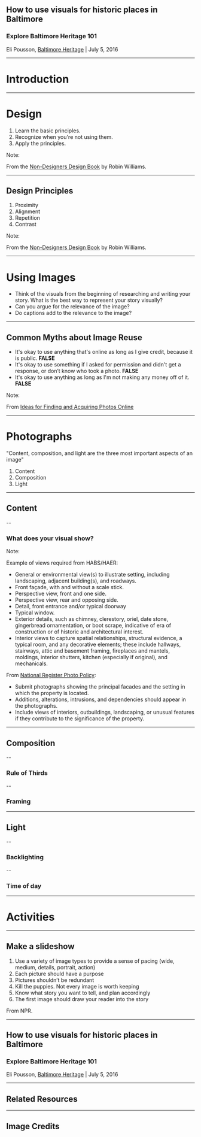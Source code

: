 ## How to use visuals for historic places in Baltimore
### Explore Baltimore Heritage 101

Eli Pousson, [Baltimore Heritage](http://baltimoreheritage.org/) | July 5, 2016

---

# Introduction

---

# Design

1. Learn the basic principles.
2. Recognize when you're not using them.
3. Apply the principles.

Note:

From the [Non-Designers Design Book](https://www.amazon.com/Non-Designers-Design-Book-4th/dp/0133966151) by Robin Williams.

---

## Design Principles

1. Proximity
2. Alignment
3. Repetition
4. Contrast

Note:

From the [Non-Designers Design Book](https://www.amazon.com/Non-Designers-Design-Book-4th/dp/0133966151) by Robin Williams.

---

# Using Images

- Think of the visuals from the beginning of researching and writing your story. What is the best way to represent your story visually?
- Can you argue for the relevance of the image?
- Do captions add to the relevance to the image?

---

## Common Myths about Image Reuse

- It's okay to use anything that's online as long as I give credit, because it is public. **FALSE**
- It's okay to use something if I asked for permission and didn't get a response, or don’t know who took a photo. **FALSE**
- It's okay to use anything as long as I'm not making any money off of it. **FALSE**

Note:

From [Ideas for Finding and Acquiring Photos Online](http://digitalservices.npr.org/post/ideas-finding-and-acquiring-photos-online-video)

---

# Photographs

"Content, composition, and light are the three most important aspects of an image"

1. Content
2. Composition
3. Light

---

## Content

--

### What does your visual show?

Note:

Example of views required from HABS/HAER:

- General or environmental view(s) to illustrate setting, including landscaping, adjacent building(s), and roadways.
- Front façade, with and without a scale stick.
- Perspective view, front and one side.
- Perspective view, rear and opposing side.
- Detail, front entrance and/or typical doorway
- Typical window.
- Exterior details, such as chimney, clerestory, oriel, date stone, gingerbread ornamentation, or boot scrape, indicative of era of construction or of historic and architectural interest.
- Interior views to capture spatial relationships, structural evidence, a typical room, and any decorative elements; these include hallways, stairways, attic and basement framing, fireplaces and mantels, moldings, interior shutters, kitchen (especially if original), and mechanicals.

From [National Register Photo Policy](https://www.nps.gov/Nr/publications/bulletins/photopolicy/Photo_Policy_update_2013_05_15.pdf):

- Submit photographs showing the principal facades and the setting in which the property is located.
- Additions, alterations, intrusions, and dependencies should appear in the photographs.
- Include views of interiors, outbuildings, landscaping, or unusual features if they contribute to the significance of the property.

---

## Composition

--

### Rule of Thirds

--

### Framing

---

## Light

--

### Backlighting

--

### Time of day

---

# Activities

---

## Make a slideshow

1. Use a variety of image types to provide a sense of pacing (wide, medium, details, portrait, action)
2. Each picture should have a purpose
3. Pictures shouldn’t be redundant
4. Kill the puppies. Not every image is worth keeping
5. Know what story you want to tell, and plan accordingly
6. The first image should draw your reader into the story

From NPR.

---

## How to use visuals for historic places in Baltimore
### Explore Baltimore Heritage 101

Eli Pousson, [Baltimore Heritage](http://baltimoreheritage.org/) | July 5, 2016

---

## Related Resources

---

## Image Credits

